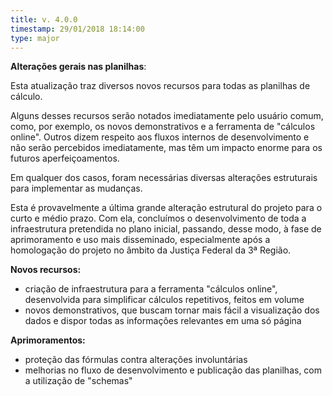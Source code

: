 ```yaml
---
title: v. 4.0.0
timestamp: 29/01/2018 18:14:00
type: major
---
```


**Alterações gerais nas planilhas**:

Esta atualização traz diversos novos recursos para todas as planilhas de cálculo.

Alguns desses recursos serão notados imediatamente pelo usuário comum, como, por exemplo, os novos demonstrativos e a ferramenta de "cálculos online". Outros dizem respeito aos fluxos internos de desenvolvimento e não serão percebidos imediatamente, mas têm um impacto enorme para os futuros aperfeiçoamentos.

Em qualquer dos casos, foram necessárias diversas alterações estruturais para implementar as mudanças.

Esta é provavelmente a última grande alteração estrutural do projeto para o curto e médio prazo. Com ela, concluímos o desenvolvimento de toda a infraestrutura pretendida no plano inicial, passando, desse modo, à fase de aprimoramento e uso mais disseminado, especialmente após a homologação do projeto no âmbito da Justiça Federal da 3ª Região.

**Novos recursos:**
+ criação de infraestrutura para a ferramenta "cálculos online", desenvolvida para simplificar cálculos repetitivos, feitos em volume
+ novos demonstrativos, que buscam tornar mais fácil a visualização dos dados e dispor todas as informações relevantes em uma só página

**Aprimoramentos:**
+ proteção das fórmulas contra alterações involuntárias
+ melhorias no fluxo de desenvolvimento e publicação das planilhas, com a utilização de "schemas"